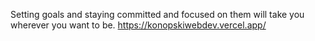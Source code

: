 Setting goals and staying committed and focused on them will take you wherever you want to be.
https://konopskiwebdev.vercel.app/

<!---
misiekhardcore/misiekhardcore is a ✨ special ✨ repository because its `README.md` (this file) appears on your GitHub profile.
You can click the Preview link to take a look at your changes.
--->
